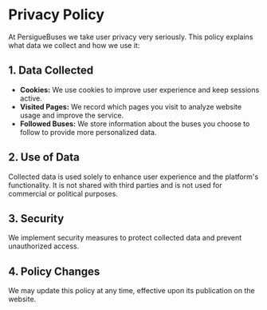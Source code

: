 # Privacy Policy

At PersigueBuses we take user privacy very seriously. This policy explains what data we collect and how we use it:

## 1. Data Collected

- **Cookies:** We use cookies to improve user experience and keep sessions active.  
- **Visited Pages:** We record which pages you visit to analyze website usage and improve the service.  
- **Followed Buses:** We store information about the buses you choose to follow to provide more personalized data.

## 2. Use of Data

Collected data is used solely to enhance user experience and the platform's functionality. It is not shared with third parties and is not used for commercial or political purposes.

## 3. Security

We implement security measures to protect collected data and prevent unauthorized access.

## 4. Policy Changes

We may update this policy at any time, effective upon its publication on the website.
